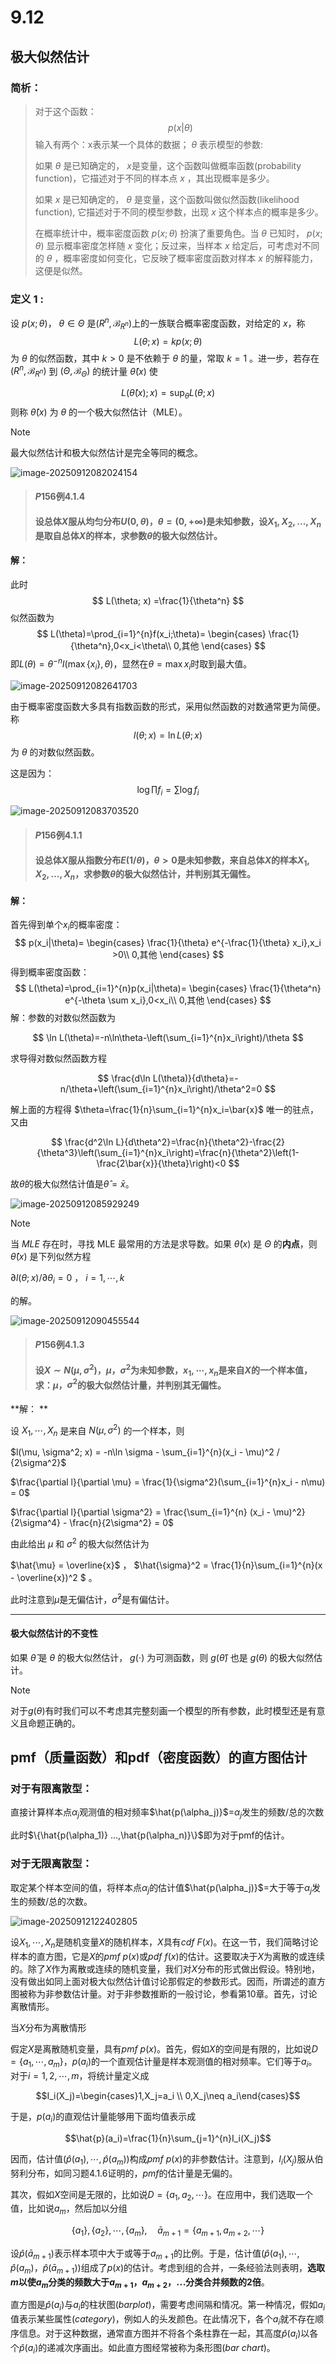 # 9.12

## 极大似然估计

### 简析：

> 对于这个函数：
> $$
> p(x|θ)
> $$
> 输入有两个：x表示某一个具体的数据； $\theta$ 表示模型的参数:
>
> 如果 $\theta$ 是已知确定的， $x$是变量，这个函数叫做概率函数(probability function)，它描述对于不同的样本点 $x$ ，其出现概率是多少。
>
> 如果 $x$ 是已知确定的， $\theta$ 是变量，这个函数叫做似然函数(likelihood function), 它描述对于不同的模型参数，出现 $x$ 这个样本点的概率是多少。
>
> 在概率统计中，概率密度函数 $p(x; \theta)$ 扮演了重要角色。当 $\theta$ 已知时， $p(x;\theta)$ 显示概率密度怎样随 $x$ 变化；反过来，当样本 $x$ 给定后，可考虑对不同的 $\theta$ ，概率密度如何变化，它反映了概率密度函数对样本 $x$ 的解释能力，这便是似然。

### 定义 1 :

设 $p(x;\theta)$， $\theta \in \Theta$ 是$(R^n, \mathcal{B}_{R^n})$上的一族联合概率密度函数，对给定的 $x$，称
$$
L(\theta; x) = k p(x; \theta)
$$
为 $\theta$ 的似然函数，其中 $k>0$ 是不依赖于 $\theta$ 的量，常取 $k=1$ 。进一步，若存在 $(R^n, \mathcal{B}_{R^n})$ 到 $(\Theta, \mathcal{B}_{\Theta})$ 的统计量 $\hat{\theta}(x)$ 使

$$
L(\hat{\theta}(x); x) = \sup_{\theta} L(\theta; x)
$$
则称 $\hat{\theta}(x)$ 为 $\theta$ 的一个极大似然估计（MLE）。

> [!NOTE]
>
> 最大似然估计和极大似然估计是完全等同的概念。

![image-20250912082024154](https://sleepy-dog-1376908035.cos.ap-guangzhou.myqcloud.com/202509120820545.png)

> #### $P156$例$4.1.4$ 
>
> #### 设总体$X$服从均匀分布$U(0,\theta)$，$\theta=(0,+\infty)$是未知参数，设$X_1,X_2,...,X_n$是取自总体$X$的样本，求参数$\theta$的极大似然估计。

#### 解：

此时
$$
L(\theta; x) =\frac{1}{\theta^n}
$$
似然函数为
$$
L(\theta)=\prod_{i=1}^{n}f(x_i;\theta)=
\begin{cases}
\frac{1}{\theta^n},0<x_i<\theta\\
0,其他
\end{cases}
$$
即$L(\theta)=\theta^{-n}I(\max\{x_i\},\theta)$，显然在$\theta=\max{x_i}$时取到最大值。

![image-20250912082641703](https://sleepy-dog-1376908035.cos.ap-guangzhou.myqcloud.com/202509120826948.png)

由于概率密度函数大多具有指数函数的形式，采用似然函数的对数通常更为简便。称
$$
l(\theta; x) = \ln L(\theta; x)
$$
为 $\theta$ 的对数似然函数。

这是因为：
$$
\log{\prod f_i}=\sum \log f_i
$$


![image-20250912083703520](https://sleepy-dog-1376908035.cos.ap-guangzhou.myqcloud.com/202509120837789.png)

> #### $P156$例$4.1.1$ 
>
> #### 设总体$X$服从指数分布$E(1/\theta)$，$\theta>0$是未知参数，来自总体$X$的样本$X_1,X_2,...,X_n$，求参数$\theta$的极大似然估计，并判别其无偏性。

#### **解：**

首先得到单个$x_i$的概率密度：
$$
p(x_i|\theta)=
\begin{cases}
\frac{1}{\theta} e^{-\frac{1}{\theta} x_i},x_i >0\\
0,其他
\end{cases}
$$
得到概率密度函数：
$$
L(\theta)=\prod_{i=1}^{n}p(x_i|\theta)=
\begin{cases}
\frac{1}{\theta^n} e^{-\theta \sum x_i},0<x_i\\
0,其他
\end{cases}
$$
解：参数的对数似然函数为 

$$
\ln L(\theta)=-n\ln\theta-\left(\sum_{i=1}^{n}x_i\right)/\theta
$$

求导得对数似然函数方程 

$$
\frac{d\ln L(\theta)}{d\theta}=-n/\theta+\left(\sum_{i=1}^{n}x_i\right)/\theta^2=0
$$

解上面的方程得 $\theta=\frac{1}{n}\sum_{i=1}^{n}x_i=\bar{x}$ 唯一的驻点，又由

$$
\frac{d^2\ln L}{d\theta^2}=\frac{n}{\theta^2}-\frac{2}{\theta^3}\left(\sum_{i=1}^{n}x_i\right)=\frac{n}{\theta^2}\left(1-\frac{2\bar{x}}{\theta}\right)<0
$$

故$\theta$的极大似然估计值是$\hat{\theta}=\bar{x}$。

![image-20250912085929249](https://sleepy-dog-1376908035.cos.ap-guangzhou.myqcloud.com/202509120859645.png)

> [!NOTE]
>
> 当 $MLE$ 存在时，寻找 MLE 最常用的方法是求导数。如果 $\hat{\theta}(x)$ 是 $\Theta$ 的**内点**，则 $\hat{\theta}(x)$ 是下列似然方程
>
> $\partial l(\theta; x) / \partial \theta_i = 0$ ，    $i = 1, \cdots, k$ 
>
> 的解。
>

![image-20250912090455544](https://sleepy-dog-1376908035.cos.ap-guangzhou.myqcloud.com/202509120904945.png)

> #### $P156$例$4.1.3$ 
>
> #### 设$X\sim N(\mu,\sigma^2)$，$\mu$，$\sigma^2$为未知参数，$x_1,\cdots,x_n$是来自$X$的一个样本值，求：$\mu$，$\sigma^2$的极大似然估计量，并判别其无偏性。

**解： **

设 $X_1, \cdots, X_n$ 是来自 $N(\mu, \sigma^2)$ 的一个样本，则

$l(\mu, \sigma^2; x) = -n\ln \sigma - \sum_{i=1}^{n}(x_i - \mu)^2 / {2\sigma^2}$ 

$\frac{\partial l}{\partial \mu} = \frac{1}{\sigma^2}(\sum_{i=1}^{n}x_i - n\mu) = 0$ 

$\frac{\partial l}{\partial \sigma^2} = \frac{\sum_{i=1}^{n} (x_i - \mu)^2}{2\sigma^4} - \frac{n}{2\sigma^2} = 0$ 

由此给出 $\mu$ 和 $\sigma^2$ 的极大似然估计为

$\hat{\mu} = \overline{x}$ ， $\hat{\sigma}^2 = \frac{1}{n}\sum_{i=1}^{n}(x - \overline{x})^2 $ 。

此时注意到$\hat{\mu}$是无偏估计，$\hat{\sigma}^2$是有偏估计。


---

#### **极大似然估计的不变性**

如果 $\hat{\theta}$ 是 $\theta$ 的极大似然估计， $g(\cdot)$ 为可测函数，则 $g(\hat{\theta})$ 也是 $g(\theta)$ 的极大似然估计。

> [!NOTE]
>
> 对于$g(\theta)$有时我们可以不考虑其完整刻画一个模型的所有参数，此时模型还是有意义且命题正确的。

## pmf（质量函数）和pdf（密度函数）的直方图估计

### 对于有限离散型：

直接计算样本点$\alpha_j$观测值的相对频率$\hat{p(\alpha_j)}$=$\alpha_j$发生的频数/总的次数

此时$\{\hat{p(\alpha_1)} ...,\hat{p(\alpha_n)}\}$即为对于pmf的估计。

### 对于无限离散型：

取定某个样本空间的值，将样本点$\alpha_j$的估计值$\hat{p(\alpha_j)}$=大于等于$\alpha_j$发生的频数/总的次数。

![image-20250912122402805](https://sleepy-dog-1376908035.cos.ap-guangzhou.myqcloud.com/202509121224581.png)

设$X_1,\cdots,X_n$是随机变量$X$的随机样本，$X$具有$cdf$ $F(x)$。在这一节，我们简略讨论样本的直方图，它是$X$的$pmf$ $p(x)$或$pdf$ $f(x)$的估计。这要取决于$X$为离散的或连续的。除了$X$作为离散或连续的随机变量，我们对$X$分布的形式做出假设。特别地，没有做出如同上面对极大似然估计值讨论那假定的参数形式。因而，所谓述的直方图被称为非参数估计量。对于非参数推断的一般讨论，参看第$10$章。首先，讨论离散情形。

当$X$分布为离散情形

假定$X$是离散随机变量，具有$pmf$ $p(x)$。首先，假如$X$的空间是有限的，比如说$D=\{a_1,\cdots,a_m\}$，$p(a_i)$的一个直观估计量是样本观测值的相对频率。它们等于$a_i$。对于$i=1,2,\cdots,m$，将统计量定义成

$$I_i(X_j)=\begin{cases}1,X_j=a_i \\ 0,X_j\neq a_i\end{cases}$$

于是，$p(a_i)$的直观估计量能够用下面均值表示成

$$\hat{p}(a_i)=\frac{1}{n}\sum_{j=1}^{n}I_i(X_j)$$

因而，估计值$(\hat{p}(a_1),\cdots,\hat{p}(a_m))$构成$pmf$ $p(x)$的非参数估计。注意到，$I_i(X_j)$服从伯努利分布，如同习题$4.1.6$证明的，$pmf$的估计量是无偏的。

其次，假如$X$空间是无限的，比如说$D=\{a_1,a_2,\cdots\}$。在应用中，我们选取一个值，比如说$a_m$，然后加以分组

$$\{a_1\},\{a_2\},\cdots,\{a_m\},\quad\bar{a}_{m+1}=\{a_{m+1},a_{m+2},\cdots\}$$

设$\hat{p}(\bar{a}_{m+1})$表示样本项中大于或等于$a_{m+1}$的比例。于是，估计值$(\hat{p}(a_1),\cdots,\hat{p}(a_m)$，$\hat{p}(\bar{a}_{m+1}))$组成了$p(x)$的估计。考虑到组的合并，一条经验法则表明，**选取$m$以使$a_m$分类的频数大于$a_{m+1}$，$a_{m+2}$，$\cdots$分类合并频数的$2$倍**。

直方图是$\hat{p}(a_i)$与$a_i$的柱状图$(barplot)$，需要考虑间隔和情况。第一种情况，假如$a_i$值表示某些属性$(category)$，例如人的头发颜色。在此情况下，各个$a_i$就不存在顺序信息。对于这种数据，通常直方图并不将各个条柱靠在一起，其高度$\hat{p}(a_i)$以各个$\hat{p}(a_i)$的递减次序画出。如此直方图经常被称为条形图$(bar\text{ }chart)$。